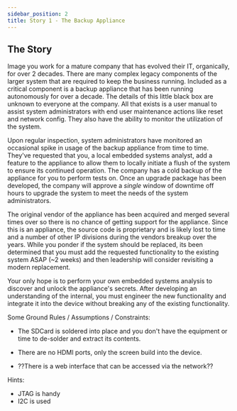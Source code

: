 ```yaml
---
sidebar_position: 2
title: Story 1 - The Backup Appliance
---
```


## The Story

Image you work for a mature company that has evolved their IT, organically, for over 2 decades. There are many complex legacy components of the larger system that are required to keep the business running. Included as a critical component is a backup appliance that has been running autonomously for over a decade. The details of this little black box are unknown to everyone at the company. All that exists is a user manual to assist system administrators with end user maintenance actions like reset and network config. They also have the ability to monitor the utilization of the system.

Upon regular inspection, system administrators have monitored an occasional spike in usage of the backup appliance from time to time. They've requested that you, a local embedded systems analyst, add a feature to the appliance to allow them to locally initiate a flush of the system to ensure its continued operation. The company has a cold backup of the appliance for you to perform tests on. Once an upgrade package has been developed, the company will approve a _single_ window of downtime off hours to upgrade the system to meet the needs of the system administrators.

The original vendor of the appliance has been acquired and merged several times over so there is no chance of getting support for the appliance. Since this is an appliance, the source code is proprietary and is likely lost to time and a number of other IP divisions during the vendors breakup over the years. While you ponder if the system should be replaced, its been determined that you must add the requested functionality to the existing system ASAP (~2 weeks) and then leadership will consider revisiting a modern replacement.

Your only hope is to perform your own embedded systems analysis to discover and unlock the appliance's secrets. After developing an understanding of the internal, you must engineer the new functionality and integrate it into the device without breaking any of the existing functionality.

Some Ground Rules / Assumptions / Constraints:

- The SDCard is soldered into place and you don't have the equipment or time to de-solder and extract its contents.
- There are no HDMI ports, only the screen build into the device.

- ??There is a web interface that can be accessed via the network??

Hints:

- JTAG is handy
- I2C is used
